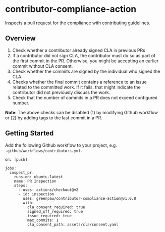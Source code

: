 # contributor-compliance-action

Inspects a pull request for the compliance with contributing guidelines.

## Overview

1. Check whether a contributor already signed CLA in previous PRs
2. If a contributor did not sign CLA, the contributor must do so as part of
  the first commit in the PR. Otherwise, you might be accepting an earlier
  commit without CLA consent.
3. Check whether the commits are signed by the individual who signed the CLA.
4. Checks whether the final commit contains a reference to an issue related
  to the committed work. If it fails, that might indicate the contributor
  did not previously discuss the work.
5. Check that the number of commits in a PR does not exceed configured number.

**Note**: The above checks can be disabled (1) by modifying Github workflow
  or (2) by adding tags to the last commit in a PR.


## Getting Started

Add the following Github workflow to your project,
e.g. `.github/workflows/contributors.yml`.

```
on: [push]

jobs:
  inspect_pr:
    runs-on: ubuntu-latest
    name: PR Inspection
    steps:
      - uses: actions/checkout@v2
      - id: inspection
        uses: greenpau/contributor-compliance-action@v1.0.8
        with:
          cla_consent_required: true
          signed_off_required: true
          issue_required: true
          max_commits: 1
          cla_consent_path: assets/cla/consent.yaml
```
